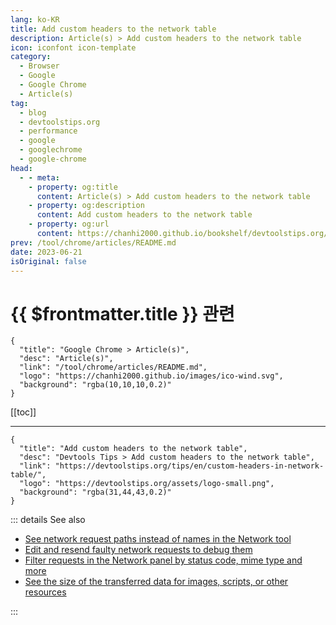 ```yaml
---
lang: ko-KR
title: Add custom headers to the network table
description: Article(s) > Add custom headers to the network table
icon: iconfont icon-template
category: 
  - Browser
  - Google
  - Google Chrome
  - Article(s)
tag: 
  - blog
  - devtoolstips.org
  - performance
  - google
  - googlechrome
  - google-chrome
head:  
  - - meta:
    - property: og:title
      content: Article(s) > Add custom headers to the network table
    - property: og:description
      content: Add custom headers to the network table
    - property: og:url
      content: https://chanhi2000.github.io/bookshelf/devtoolstips.org/custom-headers-in-network-table.html
prev: /tool/chrome/articles/README.md
date: 2023-06-21
isOriginal: false
---
```


# {{ $frontmatter.title }} 관련

```component VPCard
{
  "title": "Google Chrome > Article(s)",
  "desc": "Article(s)",
  "link": "/tool/chrome/articles/README.md",
  "logo": "https://chanhi2000.github.io/images/ico-wind.svg",
  "background": "rgba(10,10,10,0.2)"
}
```

[[toc]]

---

```component VPCard
{
  "title": "Add custom headers to the network table",
  "desc": "Devtools Tips > Add custom headers to the network table",
  "link": "https://devtoolstips.org/tips/en/custom-headers-in-network-table/",
  "logo": "https://devtoolstips.org/assets/logo-small.png",
  "background": "rgba(31,44,43,0.2)"
}
```

<!-- TODO:  작성 -->

::: details See also

- [See network request paths instead of names in the Network tool](https://devtoolstips.org/tips/en/see-request-path-instead-of-name) <!-- TODO: add VPCard -->
- [Edit and resend faulty network requests to debug them](https://devtoolstips.org/tips/en/edit-and-resend-network-requests) <!-- TODO: add VPCard -->
- [Filter requests in the Network panel by status code, mime type and more](https://devtoolstips.org/tips/en/filter-network-requests) <!-- TODO: add VPCard -->
- [See the size of the transferred data for images, scripts, or other resources](https://devtoolstips.org/tips/en/get-size-of-resource-types) <!-- TODO: add VPCard -->

:::
